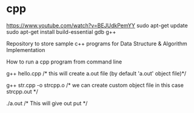 # cpp

https://www.youtube.com/watch?v=BEJUdkPemYY
sudo apt-get update
sudo apt-get install build-essential gdb g++




Repository to store sample c++ programs for Data Structure & Algorithm Implementation

How to run a cpp program from command line

g++ hello.cpp   /* this will create a.out file (by default 'a.out' object file)*/
 
g++  str.cpp  -o  strcpp.o  /* we can create custom object file in this case strcpp.out */

./a.out  /* This will give out put */




